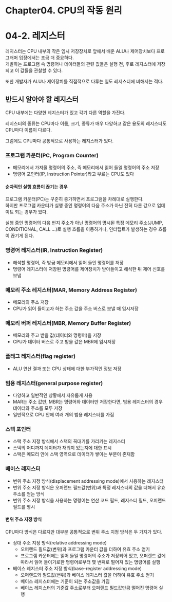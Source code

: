 # Chapter04. CPU의 작동 원리

# 04-2. 레지스터

레지스터는 CPU 내부의 작은 임시 저장장치로 앞에서 배운 ALU나 제어장치보다 프로그래머 입장에서는 조금 더 중요하다.  
개발하는 프로그램 속 명령어나 데이터들의 관련 값들은 실행 전, 후로 레지스터에 저장되고 이 값들을 관찰할 수 있다.

또한 개발자가 ALU나 제어장치를 직접적으로 다루는 일도 레지스터에 비해서는 적다.

## 반드시 알아야 할 레지스터

CPU 내부에는 다양한 레지스터가 있고 각기 다른 역할을 가진다.

레지스터의 종류는 CPU마다 이름, 크기, 종류가 매우 다양하고 같은 용도의 레지스터도 CPU마다 이름이 다르다.

그럼에도 CPU마다 공통적으로 사용하는 레지스터가 있다.

### 프로그램 카운터(PC, Program Counter)
- 메모리에서 가져올 명령어의 주소, 즉 메모리에서 읽어 들일 명령어의 주소 저장
- 명령어 포인터(IP, Instruction Pointer)라고 부르는 CPU도 있다

#### 순차적인 실행 흐름이 끊기는 경우

프로그램 카운터(PC)는 꾸준히 증가하면서 프로그램을 차례대로 실행한다.  
하지만 프로그램 카운터가 실행 중인 명령어의 다음 주소가 아닌 전혀 다른 값으로 업데이트 되는 경우가 있다.

실행 중인 명령어의 다음 번지 주소가 아닌 명령어의 명시된 특정 메모리 주소(JUMP, CONDITIONAL, CALL ...)로 실행 흐름을 이동하거나, 인터럽트가 발생하는 경우 흐름이 끊기게 된다.

### 명령어 레지스터(IR, Instruction Register)

- 해석할 명령어, 즉 방금 메모리에서 읽어 들인 명령어를 저장
- 명령어 레지스터에 저장된 명령어를 제어장치가 받아들이고 해석한 뒤 제어 신호를 보냄

### 메모리 주소 레지스터(MAR, Memory Address Register)

- 메모리의 주소 저장
- CPU가 읽어 들이고자 하는 주소 값을 주소 버스로 보낼 때 임시저장

### 메모리 버퍼 레지스터(MBR, Memory Buffer Register)

- 메모리와 주고 받을 값(데이터와 명령어)을 저장
- CPU가 데이터 버스로 주고 받을 값은 MBR에 임시저장

### 플래그 레지스터(flag register)

- ALU 연산 결과 또는 CPU 상태에 대한 부가적인 정보 저장

### 범용 레지스터(general purpose register)

- 다양하고 일반적인 상황에서 자유롭게 사용
- MAR는 주소 값만, MBR는 명령어와 데이터만 저장한다면, 범용 레지스터의 경우 데이터와 주소를 모두 저장
- 일반적으로 CPU 안에 여러 개의 범용 레지스터를 가짐

### 스택 포인터

- 스택 주소 지정 방식에서 스택의 꼭대기를 가리키는 레지스터
- 스택의 어디까지 데이터가 채워져 있는지에 대한 표시
- 스택은 메모리 안에 스택 영역으로 데이터가 쌓이는 부분이 존재함

### 베이스 레지스터

- 변위 주소 지정 방식(displacement addressing mode)에서 사용하는 레지스터
- 변위 주소 지정 방식은 오퍼랜드 필드값(변위)과 특정 레지스터의 값을 더해서 유효 주소를 얻는 방식
- 변위 주소 지정 방식을 사용하는 명령어는 연산 코드 필드, 레지스터 필드, 오퍼랜드 필드를 명시

#### 변위 주소 지정 방식

CPU마다 방식은 다르지만 대부분 공통적으로 변위 주소 지정 방식은 두 가지가 있다.

- 상대 주소 지정 방식(relative addressing mode)
    - 오퍼랜드 필드값(변위)과 프로그램 카운터 값을 더하여 유효 주소 얻기
    - 프로그램 카운터에는 읽어 들일 명령어의 주소가 저장되어 있고, 오퍼랜드 값에 따라서 읽어 들이기로한 명령어로부터 몇 번째로 떨어져 있는 명령어를 실행
- 베이스 레지스터 주소 지정 방식(base-register addressing mode)
    - 오퍼랜드와 필드값(변위)과 베이스 레지스터 값을 더하여 유효 주소 얻기
    - 베이스 레지스터에는 기준이 되는 주소값을 가짐
    - 베이스 레지스터의 기준값 주소로부터 오퍼랜드 필드값만큼 떨어진 명령어 실행